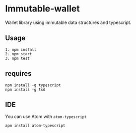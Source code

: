 # Immutable-wallet

Wallet library using immutable data structures and typescript.
 
## Usage

```
1. npm install
2. npm start
3. npm test
```

## requires

```
npm install -g typescript
npm install -g tsd
```

## IDE

You can use Atom with `atom-typescript`

```
apm install atom-typescript
```
